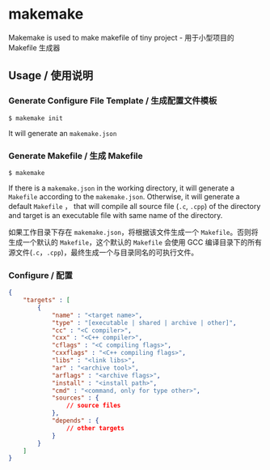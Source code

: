 # makemake
Makemake is used to make makefile of tiny project - 用于小型项目的 Makefile 生成器

## Usage / 使用说明

### Generate Configure File Template / 生成配置文件模板

```
$ makemake init
```

It will generate an `makemake.json`

### Generate Makefile / 生成 Makefile

```
$ makemake
```

If there is a `makemake.json` in the working directory, it will generate a `Makefile` according to the `makemake.json`. Otherwise,  it will generate a default `Makefile` ， that will compile all source file (`.c`, `.cpp`) of the directory and target is an executable file with same name of the directory.

如果工作目录下存在 `makemake.json`，将根据该文件生成一个 `Makefile`。否则将生成一个默认的 `Makefile`，这个默认的 `Makefile` 会使用 GCC 编译目录下的所有源文件(`.c`，`.cpp`)，最终生成一个与目录同名的可执行文件。

### Configure / 配置

```json
{
    "targets" : [
        {
            "name" : "<target name>",
            "type" : "[executable | shared | archive | other]",
            "cc" : "<C compiler>",
            "cxx" : "<C++ compiler>",
            "cflags" : "<C compiling flags>",
            "cxxflags" : "<C++ compiling flags>",
            "libs" : "<link libs>",
            "ar" : "<archive tool>",
            "arflags" : "<archive flags>",
            "install" : "<install path>",
            "cmd" : "<command, only for type other>",
            "sources" : {
                // source files
            },
            "depends" : {
                // other targets
            }
        }
    ]
}
```